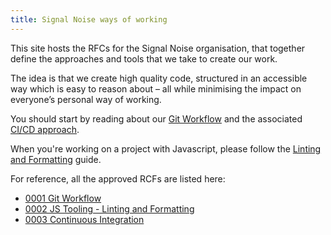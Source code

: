 ```yaml
---
title: Signal Noise ways of working
---
```


This site hosts the RFCs for the Signal Noise organisation, that together define the approaches and tools that we take to create our work.

The idea is that we create high quality code, structured in an accessible way which is easy to reason about – all while minimising the impact on everyone’s personal way of working.

You should start by reading about our [Git Workflow](./text/0001-git-workflow) and the associated [CI/CD approach](./text/0003-continuous-integration.md).

When you're working on a project with Javascript, please follow the [Linting and Formatting](./text/0002-tooling-linting-formatting) guide.

For reference, all the approved RCFs are listed here:

* [0001 Git Workflow](./text/0001-git-workflow)
* [0002 JS Tooling - Linting and Formatting](./text/0002-tooling-linting-formatting)
* [0003 Continuous Integration](./text/0003-continuous-integration.md)
